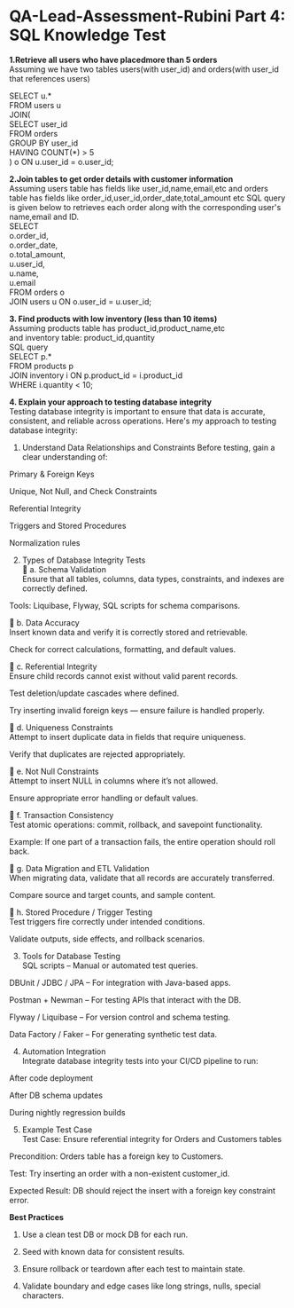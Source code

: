 # QA-Lead-Assessment-Rubini Part 4: SQL Knowledge Test
**1.Retrieve all users who have placedmore than 5 orders**<br>
Assuming we have two tables users(with user_id) and orders(with user_id that references users)<br>

SELECT u.* <br>
FROM users u <br>
JOIN( <br>
    SELECT user_id <br>
    FROM orders <br>
    GROUP BY user_id <br>
    HAVING COUNT(*) > 5 <br>
    ) o ON u.user_id = o.user_id; <br>

**2.Join tables to get order details with customer information**<br>
Assuming users table has fields like user_id,name,email,etc and orders table has fields like order_id,user_id,order_date,total_amount etc
SQL query is given below to retrieves each order along with the corresponding user's name,email and ID.<br>
SELECT<br>
  o.order_id,<br>
  o.order_date,<br>
  o.total_amount,<br>
  u.user_id,<br>
  u.name,<br>
  u.email<br>
FROM orders o<br>
JOIN users u ON o.user_id = u.user_id;<br>

**3. Find products with low inventory (less than 10 items)** <br>
Assuming products table has product_id,product_name,etc <br>
and inventory table: product_id,quantity<br>
SQL query<br>
SELECT p.*<br>
FROM products p<br>
JOIN inventory i ON p.product_id = i.product_id<br>
WHERE i.quantity < 10;<br>

**4. Explain your approach to testing database integrity**<br>
Testing database integrity is important to ensure that data is accurate, consistent, and reliable across operations. Here's my approach to testing database integrity:<br>
1. Understand Data Relationships and Constraints
Before testing, gain a clear understanding of:

Primary & Foreign Keys

Unique, Not Null, and Check Constraints

Referential Integrity

Triggers and Stored Procedures

Normalization rules

2. Types of Database Integrity Tests<br>
🔹 a. Schema Validation<br>
Ensure that all tables, columns, data types, constraints, and indexes are correctly defined.<br>

Tools: Liquibase, Flyway, SQL scripts for schema comparisons.<br>

🔹 b. Data Accuracy<br>
Insert known data and verify it is correctly stored and retrievable.<br>

Check for correct calculations, formatting, and default values.<br>

🔹 c. Referential Integrity<br>
Ensure child records cannot exist without valid parent records.<br>

Test deletion/update cascades where defined.<br>

Try inserting invalid foreign keys — ensure failure is handled properly.<br>

🔹 d. Uniqueness Constraints<br>
Attempt to insert duplicate data in fields that require uniqueness.<br>

Verify that duplicates are rejected appropriately.<br>

🔹 e. Not Null Constraints<br>
Attempt to insert NULL in columns where it’s not allowed.<br>

Ensure appropriate error handling or default values.<br>

🔹 f. Transaction Consistency<br>
Test atomic operations: commit, rollback, and savepoint functionality.<br>

Example: If one part of a transaction fails, the entire operation should roll back.<br>

🔹 g. Data Migration and ETL Validation<br>
When migrating data, validate that all records are accurately transferred.<br>

Compare source and target counts, and sample content.<br>

🔹 h. Stored Procedure / Trigger Testing<br>
Test triggers fire correctly under intended conditions.<br>

Validate outputs, side effects, and rollback scenarios.<br>

3. Tools for Database Testing<br>
SQL scripts – Manual or automated test queries.<br>

DBUnit / JDBC / JPA – For integration with Java-based apps.<br>

Postman + Newman – For testing APIs that interact with the DB.<br>

Flyway / Liquibase – For version control and schema testing.<br>

Data Factory / Faker – For generating synthetic test data.<br>

4. Automation Integration<br>
Integrate database integrity tests into your CI/CD pipeline to run:<br>

After code deployment<br>

After DB schema updates<br>

During nightly regression builds<br>

5. Example Test Case<br>
Test Case: Ensure referential integrity for Orders and Customers tables<br>

Precondition: Orders table has a foreign key to Customers.<br>

Test: Try inserting an order with a non-existent customer_id.<br>

Expected Result: DB should reject the insert with a foreign key constraint error.<br>

**Best Practices**
1. Use a clean test DB or mock DB for each run.

2. Seed with known data for consistent results.

3. Ensure rollback or teardown after each test to maintain state.

4. Validate boundary and edge cases like long strings, nulls, special characters.


